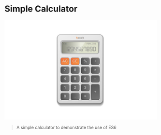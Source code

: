 # Simple Calculator
![Simple Calculator Screenshot](app/imgs/screenshot.jpeg)

> A simple calculator to demonstrate the use of ES6
